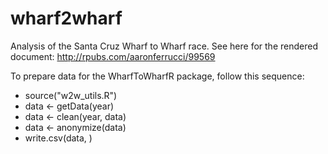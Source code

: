 # wharf2wharf
Analysis of the Santa Cruz Wharf to Wharf race. See here for the rendered document: http://rpubs.com/aaronferrucci/99569

To prepare data for the WharfToWharfR package, follow this sequence:
- source("w2w_utils.R")
- data <- getData(year)
- data <- clean(year, data)
- data <- anonymize(data)
- write.csv(data, <raw data dir>)
